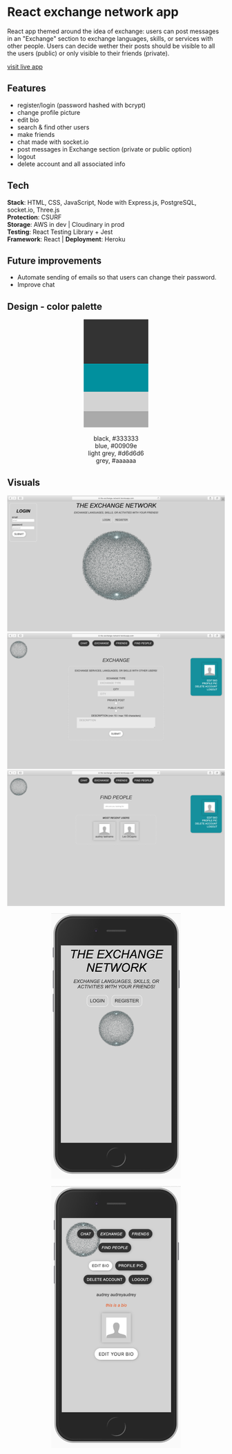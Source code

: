 # React exchange network app

React app themed around the idea of exchange: users can post messages in an "Exchange" section to exchange languages, skills, or services with other people. Users can decide wether their posts should be visible to
all the users (public) or only visible to their friends (private).

[visit live app](https://the-exchange-network.herokuapp.com/)

## Features

- register/login (password hashed with bcrypt)
- change profile picture
- edit bio
- search & find other users
- make friends
- chat made with socket.io
- post messages in Exchange section (private or public option)
- logout
- delete account and all associated info

## Tech

**Stack**: HTML, CSS, JavaScript, Node with Express.js, PostgreSQL, socket.io, Three.js <br />
**Protection**: CSURF <br />
**Storage**: AWS in dev | Cloudinary in prod <br />
**Testing**: React Testing Library + Jest <br />
**Framework**: React | **Deployment**: Heroku

## Future improvements

- Automate sending of emails so that users can change their password.
- Improve chat

## Design - color palette

<p align="center">
<img width="150" height="250" src="readMe/palette.jpg">
<p align="center">
black, #333333 </br>
blue, #00909e </br>
light grey, #d6d6d6 </br>
grey, #aaaaaa </br>
</p>
</p>

## Visuals

![screenshot](readMe/screenshot_1.png)
![screenshot](readMe/screenshot_4.png)
![screenshot](readMe/screenshot_5.png)

<p align="center">
<img width="300" height="614" src="readMe/mobile.png">
</p>
<p align="center">
<img width="300" height="606" src="readMe/mobile2.png">
</p>
